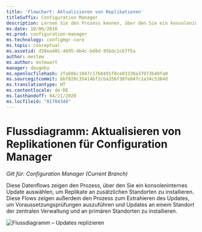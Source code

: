 ```yaml
---
title: 'Flowchart: Aktualisieren von Replikationen'
titleSuffix: Configuration Manager
description: Lernen Sie den Prozess kennen, über den Sie ein konsoleninternes Update zum Installieren von Replikaten an anderen Standorten auswählen.
ms.date: 10/06/2016
ms.prod: configuration-manager
ms.technology: configmgr-core
ms.topic: conceptual
ms.assetid: d38ea401-4695-4b4c-bd8d-95bdc2c67f5a
author: mestew
ms.author: mstewart
manager: dougeby
ms.openlocfilehash: 2fa606c1047c17b8491f0ce03330a37973b40fa0
ms.sourcegitcommit: bbf820c35414bf2cba356f30fe047c1a34c5384d
ms.translationtype: HT
ms.contentlocale: de-DE
ms.lasthandoff: 04/21/2020
ms.locfileid: "81704348"
---
```

# <a name="flowchart---update-replication-for-configuration-manager"></a>Flussdiagramm: Aktualisieren von Replikationen für Configuration Manager

*Gilt für: Configuration Manager (Current Branch)*

Diese Datenflows zeigen den Prozess, über den Sie ein konsoleninternes Update auswählen, um Replikate an zusätzlichen Standorten zu installieren. Diese Flows zeigen außerdem den Prozess zum Extrahieren des Updates, um Voraussetzungsprüfungen auszuführen und Updates an einem Standort der zentralen Verwaltung und an primären Standorten zu installieren.  

 ![Flussdiagramm – Updates replizieren](media/Flowchart---Replicate-updates.png)  

